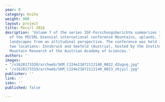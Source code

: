 ```yaml
---
year: 0
category: Kniha
weight: 900
layout: project
title: Pecsrl 2016
desription: 'Volume 7 of the series IGF-Forschungsberichte summarizes the 27th session
  of the PECSRL biennial international conference Mountains, uplands, lowlands. European
  landscapes from an altitudinal perspective. The conference was held in 2016, at
  two locations: Innsbruck and Seefeld (Austria), hosted by the Institute for Interdisciplinary
  Mountain Research of the Austrian Academy of Sciences.'
authors: ''
images:
- "/v1628173320/archweb/SKM_C224e21072112140_0022_d2ugvq.jpg"
- "/v1628173319/archweb/SKM_C224e21072112140_0023_z6jyil.jpg"
publisher: ''
link: ''
isbn: ''
published: false

---
```

